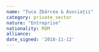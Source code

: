 ```yaml
---
name: "Țuca Zbârcea & Asociații"
category: private_sector
nature: "Entreprise"
nationality: ROM
alliance: 
date_signed: '2018-11-12'
---
```

    